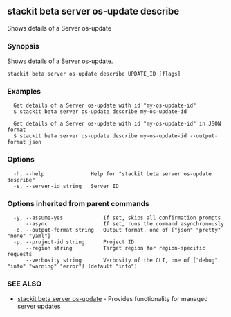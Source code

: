 ## stackit beta server os-update describe

Shows details of a Server os-update

### Synopsis

Shows details of a Server os-update.

```
stackit beta server os-update describe UPDATE_ID [flags]
```

### Examples

```
  Get details of a Server os-update with id "my-os-update-id"
  $ stackit beta server os-update describe my-os-update-id

  Get details of a Server os-update with id "my-os-update-id" in JSON format
  $ stackit beta server os-update describe my-os-update-id --output-format json
```

### Options

```
  -h, --help               Help for "stackit beta server os-update describe"
  -s, --server-id string   Server ID
```

### Options inherited from parent commands

```
  -y, --assume-yes             If set, skips all confirmation prompts
      --async                  If set, runs the command asynchronously
  -o, --output-format string   Output format, one of ["json" "pretty" "none" "yaml"]
  -p, --project-id string      Project ID
      --region string          Target region for region-specific requests
      --verbosity string       Verbosity of the CLI, one of ["debug" "info" "warning" "error"] (default "info")
```

### SEE ALSO

* [stackit beta server os-update](./stackit_beta_server_os-update.md)	 - Provides functionality for managed server updates


